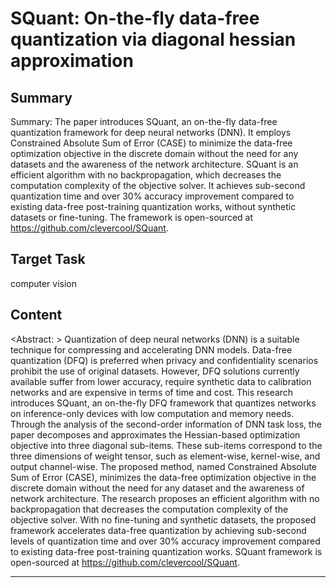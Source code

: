# SQuant: On-the-fly data-free quantization via diagonal hessian approximation

## Summary

Summary: The paper introduces SQuant, an on-the-fly data-free quantization framework for deep neural networks (DNN). It employs Constrained Absolute Sum of Error (CASE) to minimize the data-free optimization objective in the discrete domain without the need for any datasets and the awareness of the network architecture. SQuant is an efficient algorithm with no backpropagation, which decreases the computation complexity of the objective solver. It achieves sub-second quantization time and over 30% accuracy improvement compared to existing data-free post-training quantization works, without synthetic datasets or fine-tuning. The framework is open-sourced at https://github.com/clevercool/SQuant.


## Target Task

computer vision

## Content

<Abstract: > Quantization of deep neural networks (DNN) is a suitable technique for compressing and accelerating DNN models. Data-free quantization (DFQ) is preferred when privacy and confidentiality scenarios prohibit the use of original datasets. However, DFQ solutions currently available suffer from lower accuracy, require synthetic data to calibration networks and are expensive in terms of time and cost. This research introduces SQuant, an on-the-fly DFQ framework that quantizes networks on inference-only devices with low computation and memory needs. Through the analysis of the second-order information of DNN task loss, the paper decomposes and approximates the Hessian-based optimization objective into three diagonal sub-items. These sub-items correspond to the three dimensions of weight tensor, such as element-wise, kernel-wise, and output channel-wise. The proposed method, named Constrained Absolute Sum of Error (CASE), minimizes the data-free optimization objective in the discrete domain without the need for any dataset and the awareness of network architecture. The research proposes an efficient algorithm with no backpropagation that decreases the computation complexity of the objective solver. With no fine-tuning and synthetic datasets, the proposed framework accelerates data-free quantization by achieving sub-second levels of quantization time and over 30% accuracy improvement compared to existing data-free post-training quantization works. SQuant framework is open-sourced at https://github.com/clevercool/SQuant.



---

